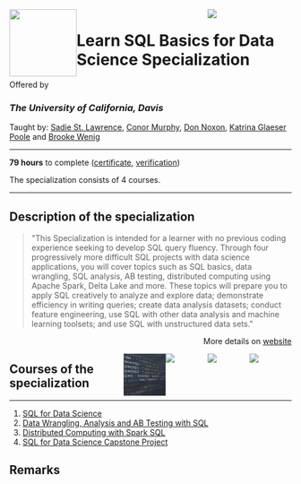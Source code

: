 <a href="https://www.coursera.org/specializations/learn-sql-basics-data-science">
  <img src="/img/Learn_SQL_Basics_for_Data_Science_Specialization_logo.avif" width="150" align="right">
</a>

<img src="https://upload.wikimedia.org/wikipedia/commons/0/09/UC_Davis_wordmark.svg" width="120" height="120" align="left">

# Learn SQL Basics for Data Science Specialization

Offered by 
### *The University of California, Davis*

Taught by: [Sadie St. Lawrence](https://www.coursera.org/instructor/sadie-stlawrence), 
[Conor Murphy](https://www.coursera.org/instructor/conor-murphy), 
[Don Noxon](https://www.coursera.org/instructor/don-noxon), 
[Katrina Glaeser Poole](https://www.coursera.org/instructor/katrina-glaeser) 
and [Brooke Wenig](https://www.coursera.org/instructor/brooke-wenig)

---

**79 hours** to complete ([certificate](./Certificate/cert.pdf), [verification](verification_link))

The specialization consists of 4 courses. 

---

## Description of the specialization

>"This Specialization is intended for a learner with no previous coding experience seeking to develop SQL query fluency. Through four progressively more difficult SQL projects with data science applications, you will cover topics such as SQL basics, data wrangling, SQL analysis, AB testing, distributed computing using Apache Spark, Delta Lake and more. These topics will prepare you to apply SQL creatively to analyze and explore data; demonstrate efficiency in writing queries; create data analysis datasets; conduct feature engineering, use SQL with other data analysis and machine learning toolsets; and use SQL with unstructured data sets."

<p align="right">More details on <a href="https://www.coursera.org/specializations/learn-sql-basics-data-science">website</a></p>

<a href="https://www.coursera.org/learn/sql-data-science-capstone">
  <img src="/img/SQL_for_Data_Science_Capstone_Project_logo.avif" width="75" align="right">
</a>
<a href="https://www.coursera.org/learn/spark-sql">
  <img src="/img/Distributed_Computing_with_Spark_SQL_logo.avif" width="75" align="right">
</a>
<a href="https://www.coursera.org/learn/data-wrangling-analysis-abtesting">
  <img src="/img/Data_Wrangling,_Analysis_and_AB_Testing_with_SQL_logo.avif" width="75" align="right">
</a>
<a href="https://www.coursera.org/learn/sql-for-data-science">
  <img src="/img/SQL_for_Data_Science_logo.avif" width="75" align="right">
</a>

## Courses of the specialization

---

1. [SQL for Data Science](./SQL%20for%20Data%20Science)
2. [Data Wrangling, Analysis and AB Testing with SQL](./Data%20Wrangling,%20Analysis%20and%20AB%20Testing%20with%20SQL)
3. [Distributed Computing with Spark SQL](./course3_folder)
4. [SQL for Data Science Capstone Project](./course4_folder)

## Remarks
